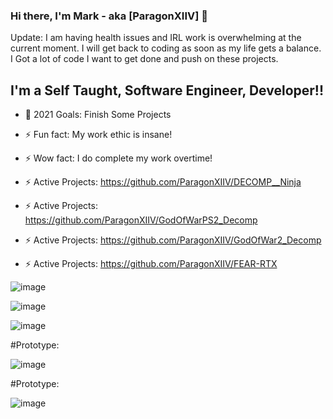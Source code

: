 ### Hi there, I'm Mark - aka [ParagonXIIV] 👋

Update: I am having health issues and IRL work is overwhelming at the current moment.
I will get back to coding as soon as my life gets a balance.
I Got a lot of code I want to get done and push on these projects.


## I'm a Self Taught, Software Engineer, Developer!!
- 🥅 2021 Goals: Finish Some Projects
- ⚡ Fun fact: My work ethic is insane!
- ⚡ Wow fact: I do complete my work overtime!

- ⚡ Active Projects: https://github.com/ParagonXIIV/DECOMP__Ninja
- ⚡ Active Projects: https://github.com/ParagonXIIV/GodOfWarPS2_Decomp
- ⚡ Active Projects: https://github.com/ParagonXIIV/GodOfWar2_Decomp
- ⚡ Active Projects: https://github.com/ParagonXIIV/FEAR-RTX

![image](https://i.ibb.co/bKmh3Jf/FEARRTX.jpg)

![image](https://i.ibb.co/M1vxSDd/249121.png)

![image](https://i.ibb.co/tDmH4hB/Ninja.png)

#Prototype:

![image](https://i.ibb.co/T2XGFxC/Xbox.png)

#Prototype:

![image](https://i.ibb.co/NrvY2zF/Ninja-Gaiden-II-2008-03-20-Disc.jpg)
